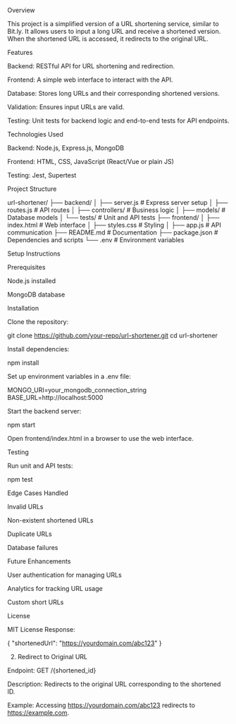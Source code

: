 Overview

This project is a simplified version of a URL shortening service, similar to Bit.ly. It allows users to input a long URL and receive a shortened version. When the shortened URL is accessed, it redirects to the original URL.

Features

Backend: RESTful API for URL shortening and redirection.

Frontend: A simple web interface to interact with the API.

Database: Stores long URLs and their corresponding shortened versions.

Validation: Ensures input URLs are valid.

Testing: Unit tests for backend logic and end-to-end tests for API endpoints.

Technologies Used

Backend: Node.js, Express.js, MongoDB

Frontend: HTML, CSS, JavaScript (React/Vue or plain JS)

Testing: Jest, Supertest

Project Structure

url-shortener/
├── backend/
│   ├── server.js        # Express server setup
│   ├── routes.js        # API routes
│   ├── controllers/     # Business logic
│   ├── models/          # Database models
│   └── tests/           # Unit and API tests
├── frontend/
│   ├── index.html       # Web interface
│   ├── styles.css       # Styling
│   ├── app.js           # API communication
├── README.md            # Documentation
├── package.json         # Dependencies and scripts
└── .env                 # Environment variables

Setup Instructions

Prerequisites

Node.js installed

MongoDB database

Installation

Clone the repository:

git clone https://github.com/your-repo/url-shortener.git
cd url-shortener

Install dependencies:

npm install

Set up environment variables in a .env file:

MONGO_URI=your_mongodb_connection_string
BASE_URL=http://localhost:5000

Start the backend server:

npm start

Open frontend/index.html in a browser to use the web interface.

Testing

Run unit and API tests:

npm test

Edge Cases Handled

Invalid URLs

Non-existent shortened URLs

Duplicate URLs

Database failures

Future Enhancements

User authentication for managing URLs

Analytics for tracking URL usage

Custom short URLs

License

MIT License
Response:

{
  "shortenedUrl": "https://yourdomain.com/abc123"
}

2. Redirect to Original URL

Endpoint: GET /{shortened_id}

Description: Redirects to the original URL corresponding to the shortened ID.

Example: Accessing https://yourdomain.com/abc123 redirects to https://example.com.

